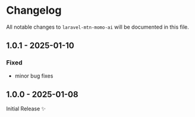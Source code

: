 # Changelog

All notable changes to `laravel-mtn-momo-ai` will be documented in this file.

## 1.0.1 - 2025-01-10

### Fixed
- minor bug fixes

## 1.0.0 - 2025-01-08

Initial Release ✨